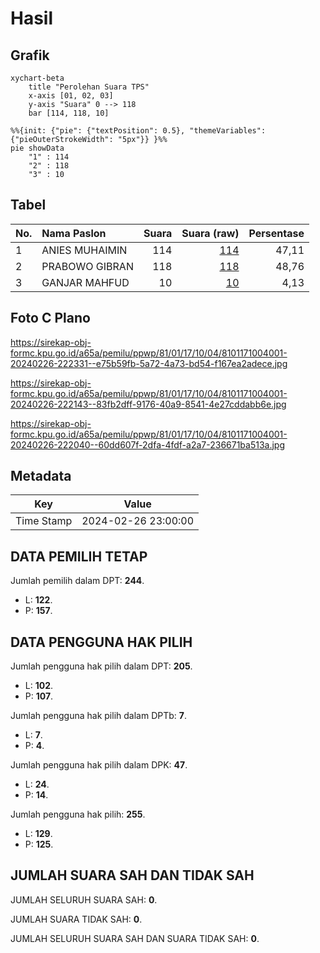 # Hasil

## Grafik

```mermaid
xychart-beta
    title "Perolehan Suara TPS"
    x-axis [01, 02, 03]
    y-axis "Suara" 0 --> 118
    bar [114, 118, 10]
```

```mermaid
%%{init: {"pie": {"textPosition": 0.5}, "themeVariables": {"pieOuterStrokeWidth": "5px"}} }%%
pie showData
    "1" : 114
    "2" : 118
    "3" : 10
```

## Tabel

| No. | Nama Paslon    | Suara | Suara (raw) | Persentase |
|:--- |:-------------- | -----:| -----------:| ----------:|
| 1   | ANIES MUHAIMIN | 114   | [114][p-1]  | 47,11      |
| 2   | PRABOWO GIBRAN | 118   | [118][p-2]  | 48,76      |
| 3   | GANJAR MAHFUD  | 10    | [10][p-3]   | 4,13       |


[p-1]: https://github.com/gigit-pemilu/pemilu-2024-81-maluku/blob/main/pilpres/hitung-suara/sub/81-maluku/sub/01-maluku-tengah/sub/17-kota-masohi/sub/1004-lesane/sub/001-tps/sub/paslon-1.txt
[p-2]: https://github.com/gigit-pemilu/pemilu-2024-81-maluku/blob/main/pilpres/hitung-suara/sub/81-maluku/sub/01-maluku-tengah/sub/17-kota-masohi/sub/1004-lesane/sub/001-tps/sub/paslon-2.txt
[p-3]: https://github.com/gigit-pemilu/pemilu-2024-81-maluku/blob/main/pilpres/hitung-suara/sub/81-maluku/sub/01-maluku-tengah/sub/17-kota-masohi/sub/1004-lesane/sub/001-tps/sub/paslon-3.txt

## Foto C Plano

https://sirekap-obj-formc.kpu.go.id/a65a/pemilu/ppwp/81/01/17/10/04/8101171004001-20240226-222331--e75b59fb-5a72-4a73-bd54-f167ea2adece.jpg

https://sirekap-obj-formc.kpu.go.id/a65a/pemilu/ppwp/81/01/17/10/04/8101171004001-20240226-222143--83fb2dff-9176-40a9-8541-4e27cddabb6e.jpg

https://sirekap-obj-formc.kpu.go.id/a65a/pemilu/ppwp/81/01/17/10/04/8101171004001-20240226-222040--60dd607f-2dfa-4fdf-a2a7-236671ba513a.jpg


## Metadata

| Key        | Value               |
| ---------- | ------------------- |
| Time Stamp | 2024-02-26 23:00:00 |


## DATA PEMILIH TETAP

Jumlah pemilih dalam DPT: **244**.
 * L: **122**.
 * P: **157**.

## DATA PENGGUNA HAK PILIH

Jumlah pengguna hak pilih dalam DPT: **205**.
 * L: **102**.
 * P: **107**.

Jumlah pengguna hak pilih dalam DPTb: **7**.
 * L: **7**.
 * P: **4**.

Jumlah pengguna hak pilih dalam DPK: **47**.
 * L: **24**.
 * P: **14**.

Jumlah pengguna hak pilih: **255**.
 * L: **129**.
 * P: **125**.

## JUMLAH SUARA SAH DAN TIDAK SAH

JUMLAH SELURUH SUARA SAH: **0**.

JUMLAH SUARA TIDAK SAH: **0**.

JUMLAH SELURUH SUARA SAH DAN SUARA TIDAK SAH: **0**.


